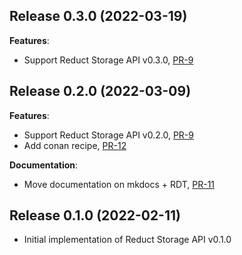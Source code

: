 ## Release 0.3.0 (2022-03-19)

**Features**:

* Support Reduct Storage API v0.3.0, [PR-9](https://github.com/reduct-storage/reduct-cpp/pull/13)

## Release 0.2.0 (2022-03-09)

**Features**:

* Support Reduct Storage API v0.2.0, [PR-9](https://github.com/reduct-storage/reduct-cpp/pull/9)
* Add conan recipe, [PR-12](https://github.com/reduct-storage/reduct-cpp/pull/12)

**Documentation**:

* Move documentation on mkdocs + RDT, [PR-11](https://github.com/reduct-storage/reduct-cpp/pull/11)

## Release 0.1.0 (2022-02-11)

* Initial implementation of Reduct Storage API v0.1.0
